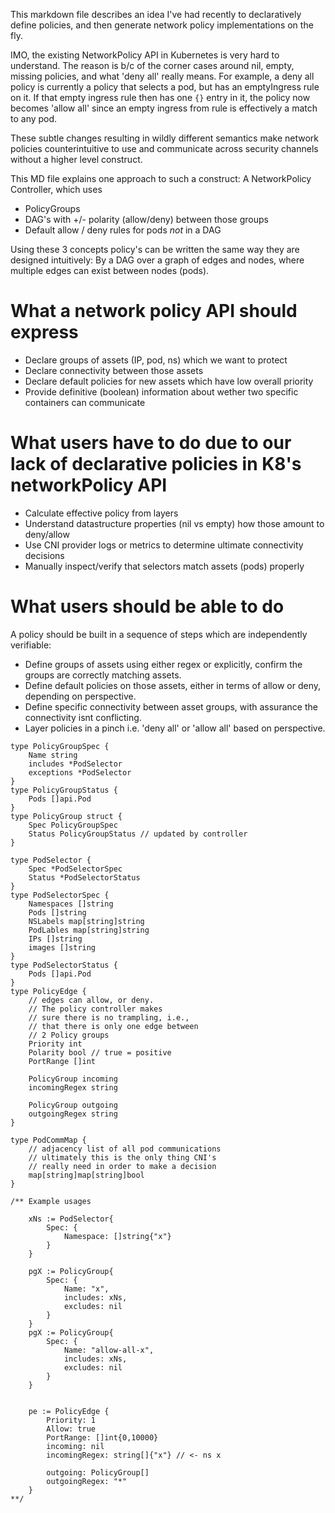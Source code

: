 This markdown file describes an idea I've had recently to declaratively define policies, and then generate network policy implementations on the fly.

IMO, the existing NetworkPolicy API in Kubernetes is very hard to understand.  The reason is b/c of the corner cases around nil, empty, missing policies, and what 'deny all' really means.  For example, a deny all policy is currently a policy that selects a pod, but has an emptyIngress rule on it.  If that empty ingress rule then has one `{}` entry in it, the policy now becomes 'allow all' since an empty ingress from rule is effectively a match to any pod.

These subtle changes resulting in wildly different semantics make network policies counterintuitive to use and communicate across security channels without a higher level construct.

This MD file explains one approach to such a construct: A NetworkPolicy Controller, which uses 

- PolicyGroups
- DAG's with +/- polarity (allow/deny) between those groups
- Default allow / deny rules for pods *not* in a DAG

Using these 3 concepts policy's can be written the same way they are designed intuitively: By a DAG over a graph of edges and nodes, where multiple edges can exist between nodes (pods).

# What a network policy API should express

- Declare groups of assets (IP, pod, ns) which we want to protect 
- Declare connectivity between those assets 
- Declare default policies for new assets which have low overall priority
- Provide definitive (boolean) information about wether two specific containers can communicate

# What users have to do due to our lack of declarative policies in K8's networkPolicy API

- Calculate effective policy from layers
- Understand datastructure properties (nil vs empty) how those amount to deny/allow
- Use CNI provider logs or metrics to determine ultimate connectivity decisions
- Manually inspect/verify that selectors match assets (pods) properly

# What users should be able to do

A policy should be built in a sequence of steps which are independently verifiable:

- Define groups of assets using either regex or explicitly, confirm the groups are correctly matching assets.
- Define default policies on those assets, either in terms of allow or deny, depending on perspective.
- Define specific connectivity between asset groups, with assurance the connectivity isnt conflicting.
- Layer policies in a pinch i.e. 'deny all'  or 'allow all' based on perspective.

```
type PolicyGroupSpec {
	Name string
	includes *PodSelector
	exceptions *PodSelector	
}
type PolicyGroupStatus {
	Pods []api.Pod
}
type PolicyGroup struct {
	Spec PolicyGroupSpec
	Status PolicyGroupStatus // updated by controller
}

type PodSelector {
	Spec *PodSelectorSpec
	Status *PodSelectorStatus
}
type PodSelectorSpec {
	Namespaces []string
	Pods []string
	NSLabels map[string]string
	PodLables map[string]string
	IPs []string
	images []string
}
type PodSelectorStatus {
	Pods []api.Pod
}
type PolicyEdge {
	// edges can allow, or deny.
	// The policy controller makes
	// sure there is no trampling, i.e., 
	// that there is only one edge between
	// 2 Policy groups
	Priority int
	Polarity bool // true = positive
	PortRange []int

	PolicyGroup incoming
	incomingRegex string

	PolicyGroup outgoing
	outgoingRegex string
}

type PodCommMap {
	// adjacency list of all pod communications
	// ultimately this is the only thing CNI's
	// really need in order to make a decision
	map[string]map[string]bool
}

/** Example usages

	xNs := PodSelector{
		Spec: {
			Namespace: []string{"x"}
		}
	}

	pgX := PolicyGroup{
		Spec: {
			Name: "x",
			includes: xNs,
			excludes: nil
		}		
	}
	pgX := PolicyGroup{
		Spec: {
			Name: "allow-all-x",
			includes: xNs,
			excludes: nil
		}		
	}


	pe := PolicyEdge {
		Priority: 1
		Allow: true
		PortRange: []int{0,10000}
		incoming: nil
		incomingRegex: string[]{"x"} // <- ns x
	
		outgoing: PolicyGroup[]
		outgoingRegex: "*"
	}
**/

```
